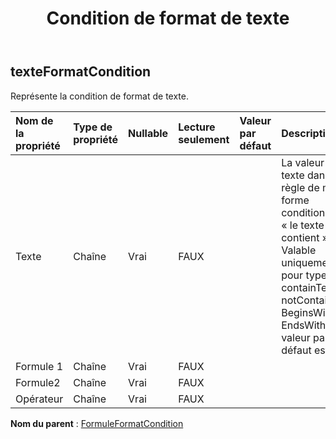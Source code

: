 ﻿---
title: Condition de format de texte
second_title: Aspose.Cells Cloud Documen
type: docs
url: /fr/specification/model/textformatcondition/
description: "Aspose.Cells Spécification du modèle cloud : TextFormatCondition. Gérez sans effort Excel et d'autres feuilles de calcul avec des fonctionnalités telles que l'ouverture, la génération, l'édition, le fractionnement, la fusion, la comparaison et la conversion."
kwords: Excel, Office, feuille de calcul, Cloud REST API, TextFormatCondition
weight: 50
---
## **texteFormatCondition**

 Représente la condition de format de texte.

| Nom de la propriété| Type de propriété| Nullable| Lecture seulement| Valeur par défaut| Description|
|:- |:- |:- |:- |:- |:- |
| Texte| Chaîne| Vrai| FAUX|| La valeur du texte dans une règle de mise en forme conditionnelle « le texte contient ». Valable uniquement pour type = containText, notContainsText, BeginsWith et EndsWith. La valeur par défaut est nulle.|
| Formule 1| Chaîne| Vrai| FAUX|||
| Formule2| Chaîne| Vrai| FAUX|||
| Opérateur| Chaîne| Vrai| FAUX|||

**Nom du parent** : [FormuleFormatCondition](/specification/model/formulaformatcondition)

